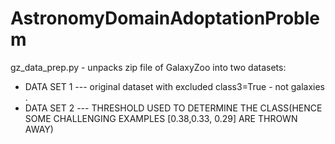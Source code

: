# AstronomyDomainAdoptationProblem

gz_data_prep.py - unpacks zip file of GalaxyZoo into two datasets:  
* DATA SET 1 --- original dataset with excluded class3=True - not galaxies . 
* DATA SET 2 --- THRESHOLD USED TO DETERMINE THE CLASS(HENCE SOME CHALLENGING EXAMPLES [0.38,0.33, 0.29] ARE THROWN AWAY)
